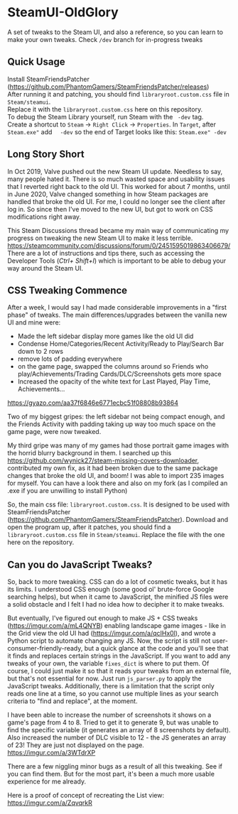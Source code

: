 # SteamUI-OldGlory
A set of tweaks to the Steam UI, and also a reference, so you can learn to make your own tweaks. Check `/dev` branch for in-progress tweaks

## Quick Usage
Install SteamFriendsPatcher (https://github.com/PhantomGamers/SteamFriendsPatcher/releases) \
After running it and patching, you should find `libraryroot.custom.css` file in `Steam/steamui`.\
Replace it with the `libraryroot.custom.css` here on this repository.\
To debug the Steam Library yourself, run Steam with the ` -dev` tag.\
Create a shortcut to `Steam` -> `Right Click` -> `Properties`. In `Target`, after `Steam.exe"` add `  -dev` so the end of Target looks like this: `Steam.exe" -dev`

## Long Story Short

In Oct 2019, Valve pushed out the new Steam UI update. Needless to say, many people hated it. There is so much wasted space and usability issues that I reverted right back to the old UI. This worked for about 7 months, until in June 2020, Valve changed something in how Steam packages are handled that broke the old UI. For me, I could no longer see the client after log in. So since then I've moved to the new UI, but got to work on CSS modifications right away.

This Steam Discussions thread became my main way of communicating my progress on tweaking the new Steam UI to make it less terrible. https://steamcommunity.com/discussions/forum/0/2451595019863406679/
There are a lot of instructions and tips there, such as accessing the Developer Tools (*Ctrl+ Shift+I*) which is important to be able to debug your way around the Steam UI.

## CSS Tweaking Commence

After a week, I would say I had made considerable improvements in a "first phase" of tweaks.
The main differences/upgrades between the vanilla new UI and mine were:

- Made the left sidebar display more games like the old UI did
- Condense Home/Categories/Recent Activity/Ready to Play/Search Bar down to 2 rows
- remove lots of padding everywhere
- on the game page, swapped the columns around so Friends who play/Achievements/Trading Cards/DLC/Screenshots gets more space
- Increased the opacity of the white text for Last Played, Play Time, Achievements...

https://gyazo.com/aa37f6846e6771ecbc51f08808b93864

Two of my biggest gripes: the left sidebar not being compact enough, and the Friends Activity with padding taking up way too much space on the game page, were now tweaked.

My third gripe was many of my games had those portrait game images with the horrid blurry background in them. I searched up this https://github.com/wynick27/steam-missing-covers-downloader, contributed my own fix, as it had been broken due to the same package changes that broke the old UI, and boom! I was able to import 235 images for myself. You can have a look there and also on my fork (as I compiled an .exe if you are unwilling to install Python)

So, the main css file: `libraryroot.custom.css`. It is designed to be used with SteamFriendsPatcher (https://github.com/PhantomGamers/SteamFriendsPatcher). Download and open the program up, after it patches, you should find a `libraryroot.custom.css` file in `Steam/steamui`. Replace the file with the one here on the repository. 

## Can you do JavaScript Tweaks?

So, back to more tweaking. CSS can do a lot of cosmetic tweaks, but it has its limits. I understood CSS enough (some good ol' brute-force Google searching helps), but when it came to JavaScript, the minified JS files were a solid obstacle and I felt I had no idea how to decipher it to make tweaks.

But eventually, I've figured out enough to make JS + CSS tweaks (https://imgur.com/a/mL4QNYB) enabling landscape game images - like in the Grid view the old UI had (https://imgur.com/a/qcIHx0l), and wrote a Python script to automate changing any JS. Now, the script is still not user-consumer-friendly-ready, but a quick glance at the code and you'll see that it finds and replaces certain strings in the JavaScript. If you want to add any tweaks of your own, the variable `fixes_dict` is where to put them. Of course, I could just make it so that it reads your tweaks from an external file, but that's not essential for now. Just run `js_parser.py` to apply the JavaScript tweaks. Additionally, there is a limitation that the script only reads one line at a time, so you cannot use multiple lines as your search criteria to "find and replace", at the moment.

I have been able to increase the number of screenshots it shows on a game's page from 4 to 8. Tried to get it to generate 9, but was unable to find the specific variable (it generates an array of 8 screenshots by default). Also increased the number of DLC visible to 12 - the JS generates an array of 23! They are just not displayed on the page. https://imgur.com/a/3WTdrXP

There are a few niggling minor bugs as a result of all this tweaking. See if you can find them. But for the most part, it's been a much more usable experience for me already.

Here is a proof of concept of recreating the List view: https://imgur.com/a/ZqvqrkR